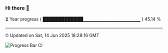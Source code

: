 ### Hi there 👋

⏳ Year progress { █████████████▁▁▁▁▁▁▁▁▁▁▁▁▁▁▁▁▁ } 45.14 %

---

⏰ Updated on Sat, 14 Jun 2025 18:28:16 GMT

![Progress Bar CI](https://github.com/liununu/liununu/workflows/Progress%20Bar%20CI/badge.svg)
